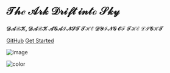 # $\mathcal{The\ Ark\ Drift\ into\ Sky}$
 **$\mathcal{DARK,\ DARK\ AGAINST\ THE\ DYING\ OF\ THE\ LIGHT}$**

[GitHub](https://github.com/AIB001/AIB001.github.io)
[Get Started](#quick-start)

<!-- background image -->

![image](https://github.com/AIB001/AIB001.github.io/assets/141569168/9ffe8a19-8fdd-4b24-89c1-e5b35c381b9c)

<!-- background color -->

![color](#f0f0f0)
